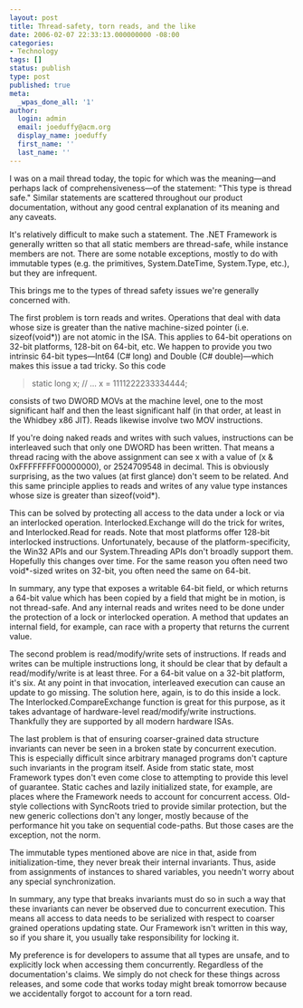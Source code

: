 ```yaml
---
layout: post
title: Thread-safety, torn reads, and the like
date: 2006-02-07 22:33:13.000000000 -08:00
categories:
- Technology
tags: []
status: publish
type: post
published: true
meta:
  _wpas_done_all: '1'
author:
  login: admin
  email: joeduffy@acm.org
  display_name: joeduffy
  first_name: ''
  last_name: ''
---
```

I was on a mail thread today, the topic for which was the meaning—and perhaps
lack of comprehensiveness—of the statement: "This type is thread safe."
Similar statements are scattered throughout our product documentation, without
any good central explanation of its meaning and any caveats.

It's relatively difficult to make such a statement. The .NET Framework is
generally written so that all static members are thread-safe, while instance
members are not. There are some notable exceptions, mostly to do with immutable
types (e.g. the primitives, System.DateTime, System.Type, etc.), but they are
infrequent.

This brings me to the types of thread safety issues we're generally concerned
with.

The first problem is torn reads and writes. Operations that deal with data
whose size is greater than the native machine-sized pointer (i.e.
sizeof(void\*)) are not atomic in the ISA. This applies to 64-bit operations on
32-bit platforms, 128-bit on 64-bit, etc. We happen to provide you two
intrinsic 64-bit types—Int64 (C# long) and Double (C# double)—which makes
this issue a tad tricky. So this code

> static long x; // … x = 1111222233334444;

consists of two DWORD MOVs at the machine level, one to the most significant
half and then the least significant half (in that order, at least in the
Whidbey x86 JIT). Reads likewise involve two MOV instructions.

If you're doing naked reads and writes with such values, instructions can be
interleaved such that only one DWORD has been written. That means a thread
racing with the above assignment can see x with a value of (x &
0xFFFFFFFF00000000), or 2524709548 in decimal. This is obviously surprising, as
the two values (at first glance) don't seem to be related. And this same
principle applies to reads and writes of any value type instances whose size is
greater than sizeof(void\*).

This can be solved by protecting all access to the data under a lock or via an
interlocked operation. Interlocked.Exchange will do the trick for writes, and
Interlocked.Read for reads. Note that most platforms offer 128-bit interlocked
instructions. Unfortunately, because of the platform-specificity, the Win32
APIs and our System.Threading APIs don't broadly support them. Hopefully this
changes over time. For the same reason you often need two void\*-sized writes
on 32-bit, you often need the same on 64-bit.

In summary, any type that exposes a writable 64-bit field, or which returns a
64-bit value which has been copied by a field that might be in motion, is not
thread-safe. And any internal reads and writes need to be done under the
protection of a lock or interlocked operation. A method that updates an
internal field, for example, can race with a property that returns the current
value.

The second problem is read/modify/write sets of instructions. If reads and
writes can be multiple instructions long, it should be clear that by default a
read/modify/write is at least three. For a 64-bit value on a 32-bit platform,
it's six. At any point in that invocation, interleaved execution can cause an
update to go missing. The solution here, again, is to do this inside a lock.
The Interlocked.CompareExchange function is great for this purpose, as it takes
advantage of hardware-level read/modify/write instructions. Thankfully they are
supported by all modern hardware ISAs.

The last problem is that of ensuring coarser-grained data structure invariants
can never be seen in a broken state by concurrent execution. This is especially
difficult since arbitrary managed programs don't capture such invariants in the
program itself. Aside from static state, most Framework types don't even come
close to attempting to provide this level of guarantee. Static caches and
lazily initialized state, for example, are places where the Framework needs to
account for concurrent access. Old-style collections with SyncRoots tried to
provide similar protection, but the new generic collections don't any longer,
mostly because of the performance hit you take on sequential code-paths. But
those cases are the exception, not the norm.

The immutable types mentioned above are nice in that, aside from
initialization-time, they never break their internal invariants. Thus, aside
from assignments of instances to shared variables, you needn't worry about any
special synchronization.

In summary, any type that breaks invariants must do so in such a way that these
invariants can never be observed due to concurrent execution. This means all
access to data needs to be serialized with respect to coarser grained
operations updating state. Our Framework isn't written in this way, so if you
share it, you usually take responsibility for locking it.

My preference is for developers to assume that all types are unsafe, and to
explicitly lock when accessing them concurrently. Regardless of the
documentation's claims. We simply do not check for these things across
releases, and some code that works today might break tomorrow because we
accidentally forgot to account for a torn read.

